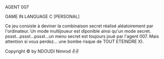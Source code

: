 AGENT 007

GAME IN LANGUAGE C [PERSONAL]

Ce jeu consiste à deviner la combinaison secret réalisé aléatoirement par l'ordinateur.
Un mode multijoueur est diponible ainsi qu'un mode secret.
pssst...pssst...pssst...un menu secret est toujours joué par l'agent 007.
Mais attention si vous perdez... une bombe risque de TOUT ETEINDRE X).



Copyright © by NDOUDI Nimrod ✌️✌️
